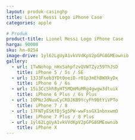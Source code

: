 ```yaml
---
layout: produk-casinghp
title: Lionel Messi Logo iPhone Case
categories: apple

# Produk
product-title: Lionel Messi Logo iPhone Case
harga: 90000
sku: hn-0254
image-drive: 1yl62LgUyA1vkVVdKpV2pGPG8GMEownib
gallery:
  - url: 1TwNohop_nHx5ahpfzvQVWTZyz59ThJsD
    title: iPhone 5 / 5s / SE
  - url: 13J3Fseb3YDt0oeiD-r01p3mEhBWXkyDx
    title: iPhone 6 / 6s
  - url: 15i3CcShh8yHT5MQmMuMRg4gwgw3dtuik
    title: iPhone 6 Plus / 6s Plus
  - url: 1OPNzJdNuuCyCRDJKB9YcyFh9BtYiVPTo
    title: iPhone 7 / 8
  - url: 17FNTyESKfDjSg5PW-wwFssGX1nbnxwmO
    title: iPhone 7 Plus / 8 Plus
  - url: 1yl62LgUyA1vkVVdKpV2pGPG8GMEownib
    title: iPhone X
---
```

